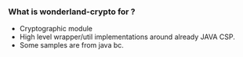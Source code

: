 ### What is wonderland-crypto for ? ###

* Cryptographic module
* High level wrapper/util implementations around already JAVA CSP.
* Some samples are from java bc.


